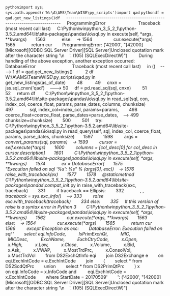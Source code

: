
```pythonimport sys; sys.path.append(r'W:\A\AMS\Team\WISE\py_scripts')import qad```
```pythondf = qad.get_new_listings()df```
    ---------------------------------------------------------------------------
    ProgrammingError                          Traceback (most recent call last)
    C:\Python\winpython_3_5_2_1\python-3.5.2.amd64\lib\site-packages\pandas\io\sql.py in execute(self, *args, **kwargs)       1563             else:    -> 1564                 cur.execute(*args)       1565             return cur    
    ProgrammingError: ('42000', "[42000] [Microsoft][ODBC SQL Server Driver][SQL Server]Unclosed quotation mark after the character string '\n    '. (105) (SQLExecDirectW)")
        During handling of the above exception, another exception occurred:    
    DatabaseError                             Traceback (most recent call last)
    <ipython-input-2-7057ec2f706b> in <module>()    ----> 1 df = qad.get_new_listings()          2 df    
    W:\A\AMS\Team\WISE\py_scripts\qad.py in get_new_listings(as_of_date)         48          49     cnxn = jss.sql_cnxn('qad')    ---> 50     df = pd.read_sql(sql, cnxn)         51          52     return df    
    C:\Python\winpython_3_5_2_1\python-3.5.2.amd64\lib\site-packages\pandas\io\sql.py in read_sql(sql, con, index_col, coerce_float, params, parse_dates, columns, chunksize)        497             sql, index_col=index_col, params=params,        498             coerce_float=coerce_float, parse_dates=parse_dates,    --> 499             chunksize=chunksize)        500         501     try:    
    C:\Python\winpython_3_5_2_1\python-3.5.2.amd64\lib\site-packages\pandas\io\sql.py in read_query(self, sql, index_col, coerce_float, params, parse_dates, chunksize)       1597        1598         args = _convert_params(sql, params)    -> 1599         cursor = self.execute(*args)       1600         columns = [col_desc[0] for col_desc in cursor.description]       1601     
    C:\Python\winpython_3_5_2_1\python-3.5.2.amd64\lib\site-packages\pandas\io\sql.py in execute(self, *args, **kwargs)       1574             ex = DatabaseError(       1575                 "Execution failed on sql '%s': %s" % (args[0], exc))    -> 1576             raise_with_traceback(ex)       1577        1578     @staticmethod    
    C:\Python\winpython_3_5_2_1\python-3.5.2.amd64\lib\site-packages\pandas\compat\__init__.py in raise_with_traceback(exc, traceback)        331         if traceback == Ellipsis:        332             _, _, traceback = sys.exc_info()    --> 333         raise exc.with_traceback(traceback)        334 else:        335     # this version of raise is a syntax error in Python 3    
    C:\Python\winpython_3_5_2_1\python-3.5.2.amd64\lib\site-packages\pandas\io\sql.py in execute(self, *args, **kwargs)       1562                 cur.execute(*args, **kwargs)       1563             else:    -> 1564                 cur.execute(*args)       1565             return cur       1566         except Exception as exc:    
    DatabaseError: Execution failed on sql '        select eqi.InfoCode,          IsPrimExchQt,          MIC,          MICDesc,          ExchName,          ExchCtryCode,          x.Open_,          x.High,          x.Low,          x.Close_,          x.Volume,          x.Bid,          x.Ask,          x.VWAP,          x.MostTrdPrc,          x.ConsolVol,          x.MostTrdVol        from DS2ExchQtInfo eqi        join DS2Exchange e        on eqi.ExchIntCode = e.ExchIntCode        join        (        select * from DS2ScdQtPrc        union        select * from DS2PrimQtPrc        ) x        on eqi.InfoCode = x.InfoCode and         eqi.ExchIntCode = x.ExchIntCode        where StartDate = 20170509'        ': ('42000', "[42000] [Microsoft][ODBC SQL Server Driver][SQL Server]Unclosed quotation mark after the character string '\n    '. (105) (SQLExecDirectW)")

```python
```
